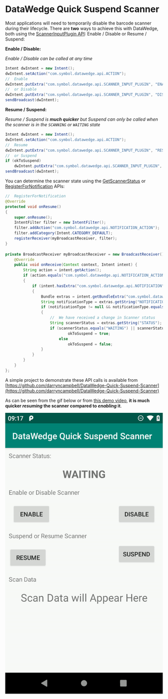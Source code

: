 # DataWedge Quick Suspend Scanner

Most applications will need to temporarily disable the barcode scanner during their lifecycle.  There are **two** ways to achieve this with DataWedge, both using the [ScannerInputPlugin API](https://techdocs.zebra.com/datawedge/latest/guide/api/scannerinputplugin/): Enable / Disable or Resume / Suspend:

**Enable / Disable:**

_Enable / Disable can be called at any time_

```java
Intent dwIntent = new Intent();
dwIntent.setAction("com.symbol.datawedge.api.ACTION");
//  Enable
dwIntent.putExtra("com.symbol.datawedge.api.SCANNER_INPUT_PLUGIN", "ENABLE_PLUGIN");
//  or Disable
dwIntent.putExtra("com.symbol.datawedge.api.SCANNER_INPUT_PLUGIN", "DISABLE_PLUGIN");
sendBroadcast(dwIntent);
```

**Resume / Suspend:**

_Resume / Suspend is **much quicker** but Suspend can only be called when the scanner is in the `SCANNING` or `WAITING` state_

```java
Intent dwIntent = new Intent();
dwIntent.setAction("com.symbol.datawedge.api.ACTION");
//  Resume
dwIntent.putExtra("com.symbol.datawedge.api.SCANNER_INPUT_PLUGIN", "RESUME_PLUGIN");
//  or Suspend
if (okToSuspend)
    dwIntent.putExtra("com.symbol.datawedge.api.SCANNER_INPUT_PLUGIN", "SUSPEND_PLUGIN");
sendBroadcast(dwIntent);
```

You can determine the scanner state using the [GetScannerStatus](https://techdocs.zebra.com/datawedge/latest/guide/api/getscannerstatus/) or [RegisterForNotification](https://techdocs.zebra.com/datawedge/latest/guide/api/registerfornotification/) APIs:

```java
//  RegisterForNotification
@Override
protected void onResume()
{
    super.onResume();
    IntentFilter filter = new IntentFilter();
    filter.addAction("com.symbol.datawedge.api.NOTIFICATION_ACTION");
    filter.addCategory(Intent.CATEGORY_DEFAULT);
    registerReceiver(myBroadcastReceiver, filter);
}

private BroadcastReceiver myBroadcastReceiver = new BroadcastReceiver() {
    @Override
    public void onReceive(Context context, Intent intent) {
        String action = intent.getAction();
        if (action.equals("com.symbol.datawedge.api.NOTIFICATION_ACTION"))
        {
            if (intent.hasExtra("com.symbol.datawedge.api.NOTIFICATION"))
            {
                Bundle extras = intent.getBundleExtra("com.symbol.datawedge.api.NOTIFICATION");
                String notificationType = extras.getString("NOTIFICATION_TYPE");
                if (notificationType != null && notificationType.equals("SCANNER_STATUS"))
                {
                    //  We have received a change in Scanner status
                    String scannerStatus = extras.getString("STATUS");
                    if (scannerStatus.equals("WAITING") || scannerStatus.equals("SCANNING"))
                            okToSuspend = true;
                        else
                            okToSuspend = false;
                }
            }
        }
    }
};
```
A simple project to demonstrate these API calls is available from [https://github.com/darryncampbell/DataWedge-Quick-Suspend-Scanner](https://github.com/darryncampbell/DataWedge-Quick-Suspend-Scanner)

As can be seen from the gif below or from [this demo video](https://github.com/darryncampbell/DataWedge-Quick-Suspend-Scanner/blob/master/media/capture.mp4), **it is much quicker _resuming_ the scanner compared to _enabling_ it**.

![Demo gif](https://raw.githubusercontent.com/darryncampbell/DataWedge-Quick-Suspend-Scanner/master/media/capture.gif)
